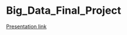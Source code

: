 # Big_Data_Final_Project

[Presentation link](http://prezi.com/xusx-vdbosup/?utm_campaign=share&utm_medium=copy)
